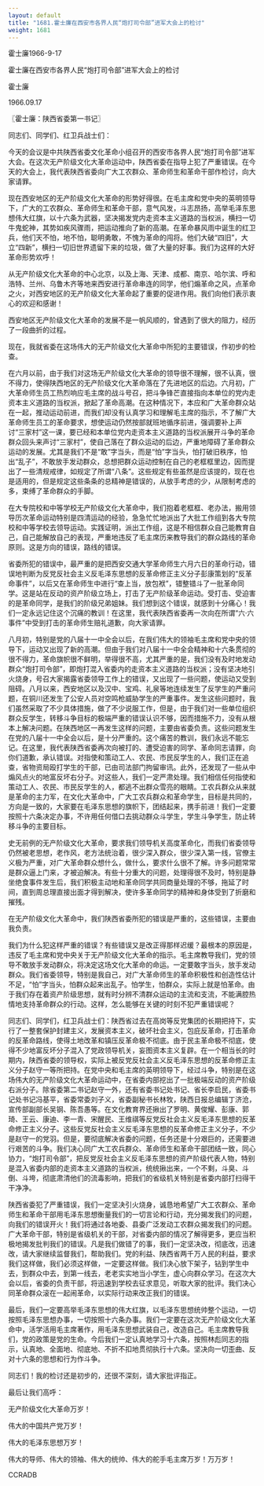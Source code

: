 ```yaml
---
layout: default
title: "1681.霍士廉在西安市各界人民“炮打司令部”进军大会上的检讨"
weight: 1681
---
```


霍士廉1966-9-17

霍士廉在西安市各界人民“炮打司令部”进军大会上的检讨

霍士廉

1966.09.17

〖霍士廉：陕西省委第一书记〗

同志们、同学们、红卫兵战士们：

今天的会议是中共陕西省委文化革命小组召开的西安市各界人民“炮打司令部”进军大会。在这次无产阶级文化大革命运动中，陕西省委在指导上犯了严重错误。在今天的大会上，我代表陕西省委向广大工农群众、革命师生和革命干部作检讨，向大家请罪。

现在西安地区的无产阶级文化大革命的形势好得很。在毛主席和党中央的英明领导下，广大的工农群众、革命师生和革命干部，意气风发，斗志昂扬，高举毛泽东思想伟大红旗，以十六条为武器，坚决揭发党内走资本主义道路的当权派，横扫一切牛鬼蛇神，其势如疾风骤雨，把运动推向了新的高潮。在革命暴风雨中诞生的红卫兵，他们天不怕，地不怕，聪明勇敢，不愧为革命的闯将。他们大破“四旧”，大立“四新”，横扫一切旧世界遗留下来的垃圾，做了大量的好事。我们为这样的大好革命形势欢呼！

从无产阶级文化大革命的中心北京，以及上海、天津、成都、南京、哈尔滨、呼和浩特、兰州、乌鲁木齐等地来西安进行革命串连的同学，他们煽革命之风，点革命之火，对西安地区的无产阶级文化大革命起了重要的促进作用。我们向他们表示衷心的欢迎和感谢！

西安地区无产阶级文化大革命的发展不是一帆风顺的，曾遇到了很大的阻力，经历了一段曲折的过程。

现在，我就省委在这场伟大的无产阶级文化大革命中所犯的主要错误，作初步的检查。

在六月以前，由于我们对这场无产阶级文化大革命的领导很不理解，很不认真，很不得力，使得陕西地区的无产阶级文化大革命落在了先进地区的后边。六月初，广大革命师生员工热烈响应毛主席的战斗号召，把斗争锋芒直接指向本单位的党内走资本主义道路的当权派，掀起了革命高潮。在这种情况下，本应和广大革命群众站在一起，推动运动前进，而我们却没有认真学习和理解毛主席的指示，不了解广大革命师生员工的革命要求，想使运动仍然按部就班地循序前进，强调要补上声讨“三家村”这一课，要已经和本单位党内走资本主义道路的当权派展开斗争的革命群众回头来声讨“三家村”，使自己落在了群众运动的后边，严重地障碍了革命群众运动的发展。尤其是我们不是“敢”字当头，而是“怕”字当头，怕打破旧秩序，怕出“乱子”，不敢放手发动群众，总想把群众运动控制在自己的老框框里边，因而提出了一些清规戒律，如规定了所谓“八条”。这些规定有些虽然是应该提的，现在也是适用的，但是规定这些条条的总精神是错误的，从放手考虑的少，从限制考虑的多，束缚了革命群众的手脚。

在大专院校和中等学校无产阶级文化大革命中，我们抱着老框框、老办法，搬用领导历次革命运动特别是四清运动的经验，急急忙忙地派出了大批工作组到各大专院校和中等学校去领导运动。实践证明，派出工作组，这是不相信群众自己能教育自己，自己能解放自己的表现，严重地违反了毛主席历来教导我们的群众路线的革命原则。这是方向的错误，路线的错误。

省委所犯的错误中，最严重的是把西安交通大学革命师生六月六日的革命行动，错误地判断为反党反社会主义反毛泽东思想的反革命修正主义分子彭康策划的“反革命事件”，以后又在革命师生中进行“查上当，放包袱”，错整错斗了一批革命同学。这是站在反动的资产阶级立场上，打击了无产阶级革命运动。受打击、受迫害的是革命同学，是我们的阶级兄弟姐妹。我们想到这个错误，就感到十分痛心！我们一定永远记住这个沉痛的教训！在这里，我代表陕西省委再一次向在所谓“六·六事件”中受到打击的革命师生赔礼道歉，向大家请罪。

八月初，特别是党的八届十一中全会以后，在我们伟大的领袖毛主席和党中央的领导下，运动又出现了新的高潮。但由于我们对八届十一中全会精神和十六条贯彻的很不得力，革命旗帜很不鲜明，举得很不高，尤其严重的是，我们没有及时地发动群众“炮打司令部”，即炮打混入省委内的走资本主义道路的当权派；没有坚决地引火烧身，号召大家揭露省委领导工作上的错误，又出现了一些问题，使运动又受到阻碍。八月以来，西安地区以及汉中、宝鸡、礼泉等地连续发生了反学生的严重问题，在铜川还发生了公安人员对空鸣枪威胁学生的严重事件。发生这些问题时，我们虽然采取了不少具体措施，做了不少说服工作，但是，由于我们对一些单位组织群众反学生，转移斗争目标的极端严重的错误认识不够，因而措施不力，没有从根本上解决问题。在陕西地区一再发生这样的问题，主要由省委负责。这些问题发生在党的八届十一中全会以后，是十分严重的。这个痛苦的教训，我们永远不能忘记。在这里，我代表陕西省委再次向被打的、遭受迫害的同学、革命同志请罪，向你们道歉，承认错误。对指使和策动工人、农民、市民反学生的人，我们正在追查，省物资局殴打学生的干部，已由司法部门拘留审讯。此外，还发现了一些从中煽风点火的地富反坏右分子。对这些人，我们一定严肃处理。我们相信任何指使和策动工人、农民、市民反学生的人，都逃不出群众雪亮的眼睛。工农兵群众从来就是革命的主力军，在文化大革命中，广大工农兵群众和革命学生，目标是共同的，方向是一致的，大家要在毛泽东思想的旗帜下，团结起来，携手前进！我们一定要按照十六条决定办事，不许用任何借口去挑动群众斗学生，学生斗争学生，防止转移斗争的主要目标。

史无前例的无产阶级文化大革命，要求我们领导机关高度革命化，而我们省委领导仍然被老思想，老作风，老方法统治着，很少深入群众，很少深入第一线，官僚主义极为严重，对广大革命群众想什么，做什么，要求什么很不了解。许多问题常常是群众逼上门来，才被迫解决。有些十分重大的问题，处理得很不及时，特别是静坐绝食事件发生后，我们积极主动地和革命同学共同商量处理的不够，拖延了时间，直到周总理直接出面才得到解决，使许多革命同学的精神和身体受到了折磨和摧残。

在无产阶级文化大革命中，我们陕西省委所犯的错误是严重的，这些错误，主要由我负责。

我们为什么犯这样严重的错误？有些错误又是改正得那样迟缓？最根本的原因是，违反了毛主席和党中央关于无产阶级文化大革命的指示。毛主席教导我们，党的领导不敢放手发动群众，将决定这场文化大革命的命运。一定要敢字当头，放手发动群众。我们省委领导，特别是我自己，对广大革命师生的革命积极性和创造性估计不足，“怕”字当头，怕群众起来出乱子。怕学生，怕群众，实际上就是怕革命。由于我们存在着资产阶级思想，就有时分辨不清群众运动的主流和支流，不能满腔热情地支持革命群众的行动。这样，怎么能够在关键的时刻不犯严重错误呢？

同志们、同学们，红卫兵战士们：陕西省过去在高岗等反党集团的长期把持下，实行了一整套保护封建主义，发展资本主义，破坏社会主义，包庇反革命，打击革命的反革命路线，使得土地改革和镇压反革命极不彻底。由于民主革命极不彻底，使得不少地富反坏分子混入了党政领导机关，妄图资本主义复辟。在一个相当长的时期内，陕西省委的领导权，实际上被反党反社会主义反毛泽东思想的反革命修正主义分子赵守一等所把持。在党中央和毛主席的英明领导下，经过斗争，特别是在这场伟大的无产阶级文化大革命运动中，在省委内部挖出了一批极端反动的资产阶级右派分子。除省委第二书记赵守一外，还有省委书记处书记、省长李启民，省委书记处书记冯基平，省委常委刘子义，省委副秘书长林牧，陕西日报总编辑丁济沧，宣传部副部长吴钢、陈吾愚等。在文化教育界还揪出了罗明、黄俊耀、彭康、郭琦、王云、康迪、李一青、宋醒民、王维祺等反党反社会主义反毛泽东思想的反革命修正主义分子。这些反党反社会主义反毛泽东思想的反革命修正主义分子，不少是赵守一的党羽。但是，要彻底解决省委的问题，任务还是十分艰巨的，还需要进行艰苦的斗争。我们决心同广大工农兵群众、革命师生和革命干部团结一致，同心协力，“炮打司令部”，把反党反社会主义反毛泽东思想的资产阶级代表人物，特别是混入省委内部的走资本主义道路的当权派，统统揪出来，一个不剩，斗臭、斗倒、斗垮，彻底肃清他们的流毒影响，把我们的省级机关特别是省委内部打扫得干干净净。

陕西省委犯了严重错误，我们一定坚决引火烧身，诚恳地希望广大工农群众、革命师生和革命干部用毛泽东思想衡量我们的一切言论和行动，充分揭发我们的问题，向我们的错误开火！我们将通过各地委、县委广泛发动工农群众揭发我们的问题。广大革命干部，特别是省级机关的干部，对省委内部的情况了解得更多，更应当积极地揭发批判我们的错误。凡是我们做错了的事，我们一定坚决改，彻底改，迅速改，请大家继续监督我们，帮助我们。党的利益、陕西省两千万人民的利益，要求我们这样做，我们必须这样做，一定要这样做。我们决心放下架子，钻到学生中去，到群众中去，到第一线去，老老实实地当小学生，虚心向群众学习。在这次大会以后，省委的负责干部，将迅速到学校去征求意见，听取大家的批评。我们决心同革命群众滚在一起闹革命，以实际行动来改正我们的错误。

最后，我们一定要高举毛泽东思想的伟大红旗，以毛泽东思想统帅整个运动，一切按照毛泽东思想办事，一切按照十六条办事。我们一定要在这次无产阶级文化大革命中，活学活用毛主席著作，用毛泽东思想武装自己，改造自己。毛主席教导我们，党的政策是党的生命。今后我们一定认真地学习十六条，按照林彪同志的指示，认真地、全面地、彻底地、不折不扣地贯彻执行十六条。坚决向一切歪曲、反对十六条的思想和行为作斗争。

同志们！我的检讨还是初步的，还很不深刻，请大家批评指正。

最后让我们高呼：

无产阶级文化大革命万岁！

伟大的中国共产党万岁！

伟大的毛泽东思想万岁！

伟大的导师、伟大的领袖、伟大的统帅、伟大的舵手毛主席万岁！万万岁！

CCRADB

